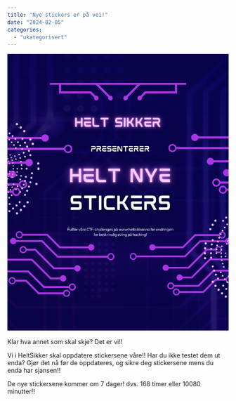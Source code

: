```yaml
---
title: "Nye stickers er på vei!"
date: "2024-02-05"
categories: 
  - "ukategorisert"
---
```


![nyestickers](/public/nyestickers.png)


Klar hva annet som skal skje? Det er vi!!

Vi i HeltSikker skal oppdatere stickersene våre!! Har du ikke testet dem ut enda? Gjør det nå før de oppdateres, og sikre deg stickersene mens du enda har sjansen!!

De nye stickersene kommer om 7 dager! dvs. 168 timer eller 10080 minutter!!
